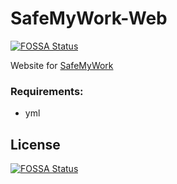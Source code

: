 # SafeMyWork-Web
[![FOSSA Status](https://app.fossa.io/api/projects/git%2Bgithub.com%2FThykof%2FSafeMyWork-Web.svg?type=shield)](https://app.fossa.io/projects/git%2Bgithub.com%2FThykof%2FSafeMyWork-Web?ref=badge_shield)


Website for [SafeMyWork](https://github.com/Thykof/SafeMyWork)

### Requirements:
 - yml


## License
[![FOSSA Status](https://app.fossa.io/api/projects/git%2Bgithub.com%2FThykof%2FSafeMyWork-Web.svg?type=large)](https://app.fossa.io/projects/git%2Bgithub.com%2FThykof%2FSafeMyWork-Web?ref=badge_large)